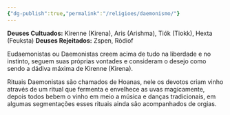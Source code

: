 ```yaml
---
{"dg-publish":true,"permalink":"/religioes/daemonismo/"}
---
```


__Deuses Cultuados:__ Kirenne (Kirena), Aris (Arishma), Tiók (Tiokk), Hexta (Feuksta)
 __Deuses Rejeitados:__ Zspen, Ròdiof

Eudaemonistas ou Daemonistas creem acima de tudo na liberdade e no instinto, seguem suas próprias vontades e consideram o desejo como sendo a dádiva máxima de Kirenne (Kirena).

Rituais Daemonistas são chamados de Hoanas, nele os devotos criam vinho através de um ritual que fermenta e envelhece as uvas magicamente, depois todos bebem o vinho em meio a música e danças tradicionais, em algumas segmentações esses rituais ainda são acompanhados de orgias. 